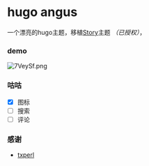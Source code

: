 # hugo angus
一个漂亮的hugo主题，移植[Story](https://github.com/txperl/Story-for-Typecho)主题 *（已授权）*，

### demo

![7VeySf.png](https://s4.ax1x.com/2022/01/10/7VeySf.png)

### 咕咕

  - [x] 图标
  - [ ] 搜索
  - [ ] 评论

### 感谢

+ [txperl](https://github.com/txperl)